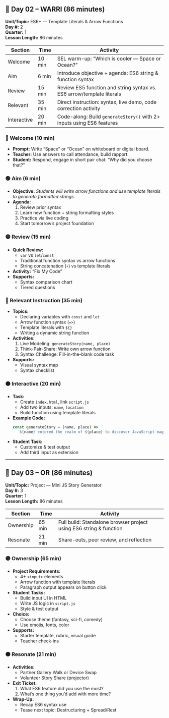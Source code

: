 
## 🧠 Day 02 – WARRI (86 minutes)
**Unit/Topic:** ES6+ — Template Literals & Arrow Functions  
**Day #:** 2  
**Quarter:** 1  
**Lesson Length:** 86 minutes  

| Section  | Time     | Activity                                                                 |
|----------|----------|--------------------------------------------------------------------------|
| Welcome  | 10 min   | SEL warm-up: “Which is cooler — Space or Ocean?”                         |
| Aim      | 6 min    | Introduce objective + agenda: ES6 string & function syntax               |
| Review   | 15 min   | Review ES5 function and string syntax vs. ES6 arrow/template literals    |
| Relevant | 35 min   | Direct instruction: syntax, live demo, code correction activity          |
| Interactive | 20 min | Code-along: Build `generateStory()` with 2+ inputs using ES6 features    |

### 🔵 Welcome (10 min)
- **Prompt:** Write “Space” or “Ocean” on whiteboard or digital board.
- **Teacher:** Use answers to call attendance, build rapport.
- **Student:** Respond, engage in short pair chat: “Why did you choose that?”

### 🟢 Aim (6 min)
- **Objective:** _Students will write arrow functions and use template literals to generate formatted strings._
- **Agenda:**
  1. Review prior syntax  
  2. Learn new function + string formatting styles  
  3. Practice via live coding  
  4. Start tomorrow’s project foundation

### 🟡 Review (15 min)
- **Quick Review:**
  - `var` vs `let`/`const`
  - Traditional function syntax vs arrow functions
  - String concatenation (`+`) vs template literals
- **Activity:** “Fix My Code”
- **Supports:**
  - Syntax comparison chart
  - Tiered questions

### 🔴 Relevant Instruction (35 min)
- **Topics:**
  - Declaring variables with `const` and `let`
  - Arrow function syntax (`=>`)
  - Template literals with `${}`
  - Writing a dynamic string function
- **Activities:**
  1. Live Modeling: `generateStory(name, place)`  
  2. Think-Pair-Share: Write own arrow function  
  3. Syntax Challenge: Fill-in-the-blank code task
- **Supports:**
  - Visual syntax map
  - Syntax checklist

### 🟠 Interactive (20 min)
- **Task:**
  - Create `index.html`, link `script.js`
  - Add two inputs: `name`, `location`
  - Build function using template literals
- **Example Code:**
  ```js
  const generateStory = (name, place) =>
    `${name} entered the realm of ${place} to discover JavaScript magic.`;
  ```
- **Student Task:**
  - Customize & test output
  - Add third input as extension

---

## 🧠 Day 03 – OR (86 minutes)
**Unit/Topic:** Project — Mini JS Story Generator  
**Day #:** 3  
**Quarter:** 1  
**Lesson Length:** 86 minutes  

| Section    | Time     | Activity                                                             |
|------------|----------|----------------------------------------------------------------------|
| Ownership  | 65 min   | Full build: Standalone browser project using ES6 string & function   |
| Resonate   | 21 min   | Share-outs, peer review, and reflection                              |

### 🟣 Ownership (65 min)
- **Project Requirements:**
  - 4+ `<input>` elements
  - Arrow function with template literals
  - Paragraph output appears on button click
- **Student Tasks:**
  - Build input UI in HTML
  - Write JS logic in `script.js`
  - Style & test output
- **Choice:**
  - Choose theme (fantasy, sci-fi, comedy)
  - Use emojis, fonts, color
- **Supports:**
  - Starter template, rubric, visual guide
  - Teacher check-ins

### 🟤 Resonate (21 min)
- **Activities:**
  - Partner Gallery Walk or Device Swap
  - Volunteer Story Share (projector)
- **Exit Ticket:**
  1. What ES6 feature did you use the most?
  2. What’s one thing you’d add with more time?
- **Wrap-Up:**
  - Recap ES6 syntax use
  - Tease next topic: Destructuring + Spread/Rest
